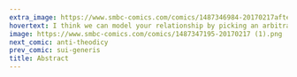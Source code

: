 ```yaml
---
extra_image: https://www.smbc-comics.com/comics/1487346984-20170217after.png
hovertext: I think we can model your relationship by picking an arbitrary equation and setting all of its variables to zero.
image: https://www.smbc-comics.com/comics/1487347195-20170217 (1).png
next_comic: anti-theodicy
prev_comic: sui-generis
title: Abstract
---
```


